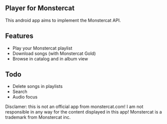 ## Player for Monstercat

This android app aims to implement the Monstercat API.

## Features

 - Play your Monstercat playlist
 - Download songs (with Monstercat Gold)
 - Browse in catalog and in album view

## Todo

 - Delete songs in playlists
 - Search
 - Audio focus

Disclamer: this is not an official app from monstercat.com!
I am not responsible in any way for the content displayed in this app!
Monstercat is a trademark from Monstercat inc.
